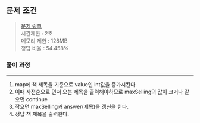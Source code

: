 ## 문제 조건
> <a href = "https://www.acmicpc.net/problem/1302"> 문제 링크 </a>  
> 시간제한 : 2초  
> 메모리 제한 : 128MB  
> 정답 비율 : 54.458%

### 풀이 과정
---
1. map에 책 제목을 기준으로 value인 int값을 증가시킨다.
2. 이때 사전순으로 먼저 오는 제목을 출력해야하므로 maxSelling의 값이 크거나 같으면 continue
3. 작으면 maxSelling과 answer(제목)을 갱신을 한다.
4. 정답 책 제목을 출력한다.

